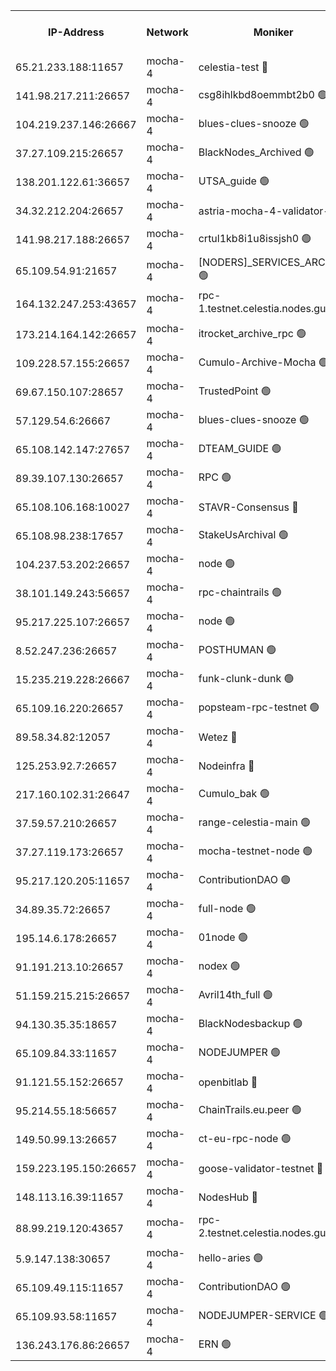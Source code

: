 


<table><tr><th>IP-Address</th><th>Network</th><th>Moniker</th><th>Latest Block Height</th><th>Earliest Block Height</th><th>Catching Up</th><th>Tx Index</th><th>Voting Power</th><th>Version</th><th>Scan Time</th></tr><tr><td>65.21.233.188:11657</td><td>mocha-4</td><td>celestia-test 🔴</td><td>3469833</td><td>0</td><td>False</td><td>on</td><td>1000010</td><td>3.0.2</td><td>2024-12-04T09:01:00.301359451UTC</td></tr><tr><td>141.98.217.211:26657</td><td>mocha-4</td><td>csg8ihlkbd8oemmbt2b0 🟢</td><td>3469799</td><td>1</td><td>False</td><td>on</td><td>0</td><td>3.0.2</td><td>2024-12-04T08:58:10.837939953UTC</td></tr><tr><td>104.219.237.146:26667</td><td>mocha-4</td><td>blues-clues-snooze 🟢</td><td>3469800</td><td>1</td><td>False</td><td>off</td><td>0</td><td>3.0.1-mocha</td><td>2024-12-04T08:58:11.585256387UTC</td></tr><tr><td>37.27.109.215:26657</td><td>mocha-4</td><td>BlackNodes_Archived 🟢</td><td>3469801</td><td>1</td><td>False</td><td>off</td><td>0</td><td>3.0.2</td><td>2024-12-04T08:58:20.333718797UTC</td></tr><tr><td>138.201.122.61:36657</td><td>mocha-4</td><td>UTSA_guide 🟢</td><td>3469802</td><td>1</td><td>False</td><td>on</td><td>0</td><td>3.0.2</td><td>2024-12-04T08:58:24.839086431UTC</td></tr><tr><td>34.32.212.204:26657</td><td>mocha-4</td><td>astria-mocha-4-validator-1 🔴</td><td>3469802</td><td>1</td><td>False</td><td>on</td><td>10509044</td><td>3.0.0-mocha</td><td>2024-12-04T08:58:25.209448372UTC</td></tr><tr><td>141.98.217.188:26657</td><td>mocha-4</td><td>crtul1kb8i1u8issjsh0 🟢</td><td>3469808</td><td>1</td><td>False</td><td>on</td><td>0</td><td>3.0.2</td><td>2024-12-04T08:58:55.430284021UTC</td></tr><tr><td>65.109.54.91:21657</td><td>mocha-4</td><td>[NODERS]_SERVICES_ARCHIVE 🟢</td><td>3469812</td><td>1</td><td>False</td><td>on</td><td>0</td><td>3.0.2</td><td>2024-12-04T08:59:16.321586541UTC</td></tr><tr><td>164.132.247.253:43657</td><td>mocha-4</td><td>rpc-1.testnet.celestia.nodes.guru 🟢</td><td>3469815</td><td>1</td><td>False</td><td>on</td><td>0</td><td>3.0.2</td><td>2024-12-04T08:59:27.626584359UTC</td></tr><tr><td>173.214.164.142:26657</td><td>mocha-4</td><td>itrocket_archive_rpc 🟢</td><td>3469816</td><td>1</td><td>False</td><td>on</td><td>0</td><td>3.0.2</td><td>2024-12-04T08:59:35.604126137UTC</td></tr><tr><td>109.228.57.155:26657</td><td>mocha-4</td><td>Cumulo-Archive-Mocha 🟢</td><td>3469819</td><td>1</td><td>False</td><td>on</td><td>0</td><td>3.0.2</td><td>2024-12-04T08:59:49.493379833UTC</td></tr><tr><td>69.67.150.107:28657</td><td>mocha-4</td><td>TrustedPoint 🟢</td><td>3469819</td><td>1</td><td>False</td><td>on</td><td>0</td><td>3.0.2</td><td>2024-12-04T08:59:50.408185278UTC</td></tr><tr><td>57.129.54.6:26667</td><td>mocha-4</td><td>blues-clues-snooze 🟢</td><td>3469820</td><td>1</td><td>False</td><td>off</td><td>0</td><td>3.0.1-mocha</td><td>2024-12-04T08:59:55.610257556UTC</td></tr><tr><td>65.108.142.147:27657</td><td>mocha-4</td><td>DTEAM_GUIDE 🟢</td><td>3469827</td><td>1</td><td>False</td><td>on</td><td>0</td><td>3.0.2</td><td>2024-12-04T09:00:31.193245086UTC</td></tr><tr><td>89.39.107.130:26657</td><td>mocha-4</td><td>RPC 🟢</td><td>3469827</td><td>1</td><td>False</td><td>on</td><td>0</td><td>3.0.2</td><td>2024-12-04T09:00:31.670307883UTC</td></tr><tr><td>65.108.106.168:10027</td><td>mocha-4</td><td>STAVR-Consensus 🔴</td><td>3469832</td><td>1</td><td>False</td><td>on</td><td>102504</td><td>3.0.2</td><td>2024-12-04T09:00:53.034860874UTC</td></tr><tr><td>65.108.98.238:17657</td><td>mocha-4</td><td>StakeUsArchival 🟢</td><td>3469833</td><td>1</td><td>False</td><td>off</td><td>0</td><td>3.0.2</td><td>2024-12-04T09:01:00.754564672UTC</td></tr><tr><td>104.237.53.202:26657</td><td>mocha-4</td><td>node 🟢</td><td>3469833</td><td>1</td><td>False</td><td>on</td><td>0</td><td>3.0.0-mocha</td><td>2024-12-04T09:01:02.200360826UTC</td></tr><tr><td>38.101.149.243:56657</td><td>mocha-4</td><td>rpc-chaintrails 🟢</td><td>3469834</td><td>1</td><td>False</td><td>on</td><td>0</td><td>3.0.2</td><td>2024-12-04T09:01:05.824538793UTC</td></tr><tr><td>95.217.225.107:26657</td><td>mocha-4</td><td>node 🟢</td><td>3469834</td><td>1</td><td>False</td><td>on</td><td>0</td><td>3.0.2</td><td>2024-12-04T09:01:06.849672371UTC</td></tr><tr><td>8.52.247.236:26657</td><td>mocha-4</td><td>POSTHUMAN 🟢</td><td>3469835</td><td>1</td><td>False</td><td>on</td><td>0</td><td>3.0.2</td><td>2024-12-04T09:01:10.106255492UTC</td></tr><tr><td>15.235.219.228:26667</td><td>mocha-4</td><td>funk-clunk-dunk 🟢</td><td>3469837</td><td>1</td><td>False</td><td>off</td><td>0</td><td>3.0.1-mocha</td><td>2024-12-04T09:01:20.950080685UTC</td></tr><tr><td>65.109.16.220:26657</td><td>mocha-4</td><td>popsteam-rpc-testnet 🟢</td><td>3469838</td><td>1</td><td>False</td><td>on</td><td>0</td><td>3.0.2</td><td>2024-12-04T09:01:26.246131899UTC</td></tr><tr><td>89.58.34.82:12057</td><td>mocha-4</td><td>Wetez 🔴</td><td>3469842</td><td>1</td><td>False</td><td>off</td><td>148501</td><td>3.0.0-mocha</td><td>2024-12-04T09:01:48.537193325UTC</td></tr><tr><td>125.253.92.7:26657</td><td>mocha-4</td><td>Nodeinfra 🔴</td><td>3469809</td><td>2070001</td><td>False</td><td>on</td><td>500001</td><td>3.0.2</td><td>2024-12-04T08:59:00.729911166UTC</td></tr><tr><td>217.160.102.31:26647</td><td>mocha-4</td><td>Cumulo_bak 🟢</td><td>3469830</td><td>2300001</td><td>False</td><td>on</td><td>0</td><td>3.0.2</td><td>2024-12-04T09:00:45.643142673UTC</td></tr><tr><td>37.59.57.210:26657</td><td>mocha-4</td><td>range-celestia-main 🟢</td><td>3469842</td><td>2589477</td><td>False</td><td>off</td><td>0</td><td>3.0.0-mocha</td><td>2024-12-04T09:01:48.941710039UTC</td></tr><tr><td>37.27.119.173:26657</td><td>mocha-4</td><td>mocha-testnet-node 🟢</td><td>3469831</td><td>2631379</td><td>False</td><td>on</td><td>0</td><td>3.0.2-mocha</td><td>2024-12-04T09:00:52.553188063UTC</td></tr><tr><td>95.217.120.205:11657</td><td>mocha-4</td><td>ContributionDAO 🟢</td><td>3469834</td><td>2723055</td><td>False</td><td>on</td><td>0</td><td>3.0.2</td><td>2024-12-04T09:01:04.938223998UTC</td></tr><tr><td>34.89.35.72:26657</td><td>mocha-4</td><td>full-node 🟢</td><td>3140052</td><td>2766149</td><td>False</td><td>on</td><td>0</td><td>2.1.2</td><td>2024-12-04T09:01:15.271108811UTC</td></tr><tr><td>195.14.6.178:26657</td><td>mocha-4</td><td>01node 🟢</td><td>3469825</td><td>2943001</td><td>False</td><td>on</td><td>0</td><td>3.0.1</td><td>2024-12-04T09:00:22.089195265UTC</td></tr><tr><td>91.191.213.10:26657</td><td>mocha-4</td><td>nodex 🟢</td><td>3469815</td><td>2954501</td><td>False</td><td>off</td><td>0</td><td>3.0.2</td><td>2024-12-04T08:59:28.422117053UTC</td></tr><tr><td>51.159.215.215:26657</td><td>mocha-4</td><td>Avril14th_full 🟢</td><td>3469826</td><td>3022001</td><td>False</td><td>on</td><td>0</td><td>3.0.2</td><td>2024-12-04T09:00:24.518720244UTC</td></tr><tr><td>94.130.35.35:18657</td><td>mocha-4</td><td>BlackNodesbackup 🟢</td><td>3469843</td><td>3099501</td><td>False</td><td>on</td><td>0</td><td>3.0.0-mocha</td><td>2024-12-04T09:01:56.108009882UTC</td></tr><tr><td>65.109.84.33:11657</td><td>mocha-4</td><td>NODEJUMPER 🟢</td><td>3469834</td><td>3214501</td><td>False</td><td>off</td><td>0</td><td>3.0.0-mocha</td><td>2024-12-04T09:01:06.347313648UTC</td></tr><tr><td>91.121.55.152:26657</td><td>mocha-4</td><td>openbitlab 🔴</td><td>3469807</td><td>3219298</td><td>False</td><td>off</td><td>501058</td><td>3.0.2</td><td>2024-12-04T08:58:48.749549808UTC</td></tr><tr><td>95.214.55.18:56657</td><td>mocha-4</td><td>ChainTrails.eu.peer 🟢</td><td>3469804</td><td>3249501</td><td>False</td><td>on</td><td>0</td><td>3.0.2</td><td>2024-12-04T08:58:31.804652138UTC</td></tr><tr><td>149.50.99.13:26657</td><td>mocha-4</td><td>ct-eu-rpc-node 🟢</td><td>3469835</td><td>3249501</td><td>False</td><td>on</td><td>0</td><td>3.0.0-mocha</td><td>2024-12-04T09:01:10.615916731UTC</td></tr><tr><td>159.223.195.150:26657</td><td>mocha-4</td><td>goose-validator-testnet 🔴</td><td>3469839</td><td>3318889</td><td>False</td><td>on</td><td>4017</td><td>3.0.1</td><td>2024-12-04T09:01:31.671622182UTC</td></tr><tr><td>148.113.16.39:11657</td><td>mocha-4</td><td>NodesHub 🔴</td><td>3469821</td><td>3348887</td><td>False</td><td>on</td><td>107128</td><td>3.0.1</td><td>2024-12-04T08:59:58.643579699UTC</td></tr><tr><td>88.99.219.120:43657</td><td>mocha-4</td><td>rpc-2.testnet.celestia.nodes.guru 🟢</td><td>3469830</td><td>3385396</td><td>False</td><td>on</td><td>0</td><td>3.0.2</td><td>2024-12-04T09:00:45.020915993UTC</td></tr><tr><td>5.9.147.138:30657</td><td>mocha-4</td><td>hello-aries 🟢</td><td>3469818</td><td>3465501</td><td>False</td><td>off</td><td>0</td><td>3.0.0-mocha</td><td>2024-12-04T08:59:44.635431964UTC</td></tr><tr><td>65.109.49.115:11657</td><td>mocha-4</td><td>ContributionDAO 🟢</td><td>3469819</td><td>3466255</td><td>False</td><td>off</td><td>0</td><td>3.0.2</td><td>2024-12-04T08:59:50.957153428UTC</td></tr><tr><td>65.109.93.58:11657</td><td>mocha-4</td><td>NODEJUMPER-SERVICE 🟢</td><td>3469843</td><td>3466400</td><td>False</td><td>off</td><td>0</td><td>3.0.0-mocha</td><td>2024-12-04T09:01:55.826859840UTC</td></tr><tr><td>136.243.176.86:26657</td><td>mocha-4</td><td>ERN 🟢</td><td>3469833</td><td>3467501</td><td>False</td><td>off</td><td>0</td><td>3.0.2</td><td>2024-12-04T09:01:01.169612613UTC</td></tr></table>